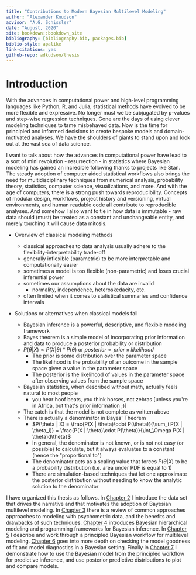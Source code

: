 ```yaml
---
title: "Contributions to Modern Bayesian Multilevel Modeling"
author: "Alexander Knudson"
advisor: "A.G. Schissler"
date: "August, 2020"
site: bookdown::bookdown_site
bibliography: [bibliography.bib, packages.bib]
biblio-style: apalike
link-citations: yes
github-repo: adkudson/thesis
---
```




# Introduction

With the advances in computational power and high-level programming languages like Python, R, and Julia, statistical methods have evolved to be more flexible and expressive. No longer must we be subjugated by p-values and step-wise regression techniques. Gone are the days of using clever modeling techniques to tame misbehaved data. Now is the time for principled and informed decisions to create bespoke models and domain-motivated analyses. We have the shoulders of giants to stand upon and look out at the vast sea of data science.

I want to talk about how the advances in computational power have lead to a sort of mini revolution - resurrection - in statistics where Bayesian modeling has gained an incredible following thanks to projects like Stan. The steady adoption of computer aided statistical workflows also brings the need for multidisciplinary techniques from numerical analysis, probability theory, statistics, computer science, visualizations, and more. And with the age of computers, there is a strong push towards reproducibility. Concepts of modular design, workflows, project history and versioning, virtual environments, and human readable code all contribute to reproducible analyses. And somehow I also want to tie in how data is immutable - raw data should (must) be treated as a constant and unchangeable entity, and merely touching it will cause data mitosis.

- Overview of classical modeling methods
  - classical approaches to data analysis usually adhere to the flexibility-interpretability trade-off
  - generally inflexible (parametric) to be more interpretable and computationally easier
  - sometimes a model is too flexible (non-parametric) and loses crucial inferential power
  - sometimes our assumptions about the data are invalid
    - normality, independence, heteroskedacity, etc.
  - often limited when it comes to statistical summaries and confidence intervals



- Solutions or alternatives when classical models fail
  - Bayesian inference is a powerful, descriptive, and flexible modeling framework
  - Bayes theorem is a simple model of incorporating prior information and data to produce a posterior probability or distribution
  - $P(\theta | X) \propto P(X | \theta) * P(\theta)$ or $posterior \propto prior \times likelihood$
    - The prior is some distribution over the parameter space
    - The likelihood is the probability of an outcome in the sample space given a value in the parameter space
    - The posterior is the likelihood of values in the parameter space after observing values from the sample space
  - Bayesian statistics, when described without math, actually feels natural to most people
    - you hear hoof beats, you think horses, not zebras [unless you're in Africa, but that's prior information ;)]
  - The catch is that the model is not complete as written above
  - There is actually a denominator in Bayes' Theorem
    - $P(\theta | X) = \frac{P(X | \theta)\cdot P(\theta)}{\sum_i P(X | \theta_i)} = \frac{P(X | \theta)\cdot P(\theta)}{\int_\Omega P(X | \theta)d\theta}$
    - In general, the denominator is not known, or is not not easy (or possible) to calculate, but it always evaluates to a constant (hence the "proportional to")
    - The denominator acts as a scaling value that forces $P(\theta|X)$ to be a probability distribution (i.e. area under PDF is equal to 1)
    - There are simulation-based techniques that let one approximate the posterior distribution without needing to know the analytic solution to the denominator



I have organized this thesis as follows. In [Chapter 2](#motivating-data) I introduce the data set that drives the narrative and that motivates the adoption of Bayesian multilevel modeling. In [Chapter 3](#background) there is a review of common approaches approaches to modeling with psychometric data, and the benefits and drawbacks of such techniques. [Chapter 4](#bayesian-modeling) introduces Bayesian hierarchical modeling and programming frameworks for Bayesian inference. In [Chapter 5](#workflow) I describe and work through a principled Bayesian workflow for multilevel modeling. [Chapter 6](#model-checking) goes into more depth on checking the model goodness of fit and model diagnostics in a Bayesian setting. Finally in [Chapter 7](#predictive-inference) I demonstrate how to use the Bayesian model from the principled workflow for predictive inference, and use posterior predictive distributions to plot and compare models.
